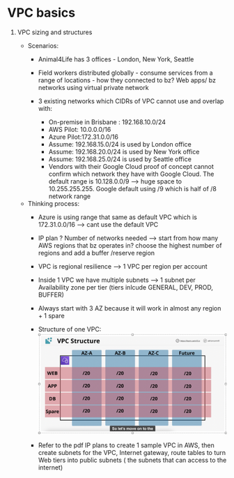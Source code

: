  # VPC basics

 1. VPC sizing and structures

     - Scenarios: 
        *  Animal4Life has 3 offices - London, New York, Seattle

        *  Field workers distributed globally - consume services from a range of locations - how they connected to bz? Web apps/ bz networks using virtual private network 

        *  3 existing networks which CIDRs of VPC cannot use and overlap with: 

            * On-premise in Brisbane : 192.168.10.0/24
            * AWS Pilot: 10.0.0.0/16 
            * Azure Pilot:172.31.0.0/16
            * Assume: 192.168.15.0/24 is used by London office
            * Assume: 192.168.20.0/24 is used by New York office
            * Assume: 192.168.25.0/24 is used by Seattle office
            * Vendors with their Google Cloud proof of concept cannot confirm which network they have with Google Cloud. The default range is 10.128.0.0/9 --> huge space to 10.255.255.255. Google default using /9 which is half of /8 network range
    - Thinking process: 
        * Azure is using range that same as default VPC  which is 172.31.0.0/16 --> cant use the default VPC
        *  IP plan ? Number of networks needed --> start from how many AWS regions that bz operates in? choose the highest number of regions and add a buffer /reserve region
        *  VPC is regional resilience --> 1 VPC per region per account 
        * Inside 1 VPC we have multiple subnets --> 1 subnet per Availability zone per tier (tiers inlcude GENERAL, DEV, PROD, BUFFER)
        * Always start with 3 AZ because it will work in almost any region + 1 spare
        * Structure of one VPC: 
        ![alt text](image.png)

        * Refer to the pdf IP plans to create 1 sample VPC in AWS, then create subnets for the VPC, Internet gateway, route tables to turn Web tiers into public subnets ( the subnets that can access to the internet)



